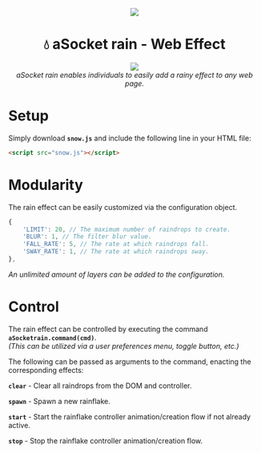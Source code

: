 <p align="center">  
	<a href="https://aSocket.net">
		<img src="https://i.ibb.co/xSXgQR4/f0hofb-X-1.png">
	</a>
</p>

# <div align="center">💧 aSocket rain - Web Effect</div>
<p align="center">  
	<img src="https://i.ibb.co/h9Sss7F/ezgif-com-gif-maker-2.gif">
	<br>  
	<i>aSocket rain enables individuals to easily add a rainy effect to any web page.</i>
</p>

# Setup

 Simply download **`snow.js`** and include the following line in your HTML file: 
 ```html 
 <script src="snow.js"></script>
 ```

# Modularity
The rain effect can be easily customized via the configuration object.
```js
{
	'LIMIT': 20, // The maximum number of raindrops to create.
	'BLUR': 1, // The filter blur value.
	'FALL_RATE': 5, // The rate at which raindrops fall.
	'SWAY_RATE': 1, // The rate at which raindrops sway.
},
```
*An unlimited amount of layers can be added to the configuration.*

# Control
The rain effect can be controlled by executing the command **`aSocketrain.command(cmd)`**.<br>
*(This can be utilized via a user preferences menu, toggle button, etc.)*

The following can be passed as arguments to the command, enacting the corresponding effects:

**`clear`** - Clear all raindrops from the DOM and controller.

**`spawn`** - Spawn a new rainflake.

**`start`** - Start the rainflake controller animation/creation flow if not already active.

**`stop`** - Stop the rainflake controller animation/creation flow.
